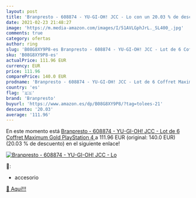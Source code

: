 ```yaml
---
layout: post
title: 'Branpresto - 608874 - YU-GI-OH! JCC - Lo con un 20.03 % de descuento'
date: 2021-02-23 21:48:27
image: 'https://m.media-amazon.com/images/I/51AVLGphJrL._SL400_.jpg'
comments: true
category: ofertas
author: ring
slug: 'B08G8XY9P8-es Branpresto - 608874 - YU-GI-OH! JCC - Lot de 6 Coffret...'
sku: 'B08G8XY9P8-es'
actualPrice: 111.96 EUR
currency: EUR
price: 111.96
comparePrice: 140.0 EUR
prodname: 'Branpresto - 608874 - YU-GI-OH! JCC - Lot de 6 Coffret Maximum Gold  PlayStation 4 '
country: 'es'
flag: '🇪🇸'
brand: 'Branpresto'
buyurl: 'https://www.amazon.es/dp/B08G8XY9P8/?tag=tolees-21'
descuento: '20.03'
average: '111.96'
---
```


En este momento está [Branpresto - 608874 - YU-GI-OH! JCC - Lot de 6 Coffret Maximum Gold  PlayStation 4 ](https://www.amazon.es/dp/B08G8XY9P8/?tag=tolees-21) a 111.96 EUR (original: 140.0 EUR) (20.03 %  de descuento) en el siguiente enlace!

[![Branpresto - 608874 - YU-GI-OH! JCC - Lo](https://m.media-amazon.com/images/I/51AVLGphJrL._SL400_.jpg)](https://www.amazon.es/dp/B08G8XY9P8/?tag=tolees-21)

🔎:

- accesorio

[🛒 Aquí!!!](https://www.amazon.es/dp/B08G8XY9P8/?tag=tolees-21)
